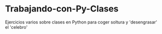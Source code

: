 # Trabajando-con-Py-Clases
Ejercicios varios sobre clases en Python para coger soltura y 'desengrasar' el 'celebro'

